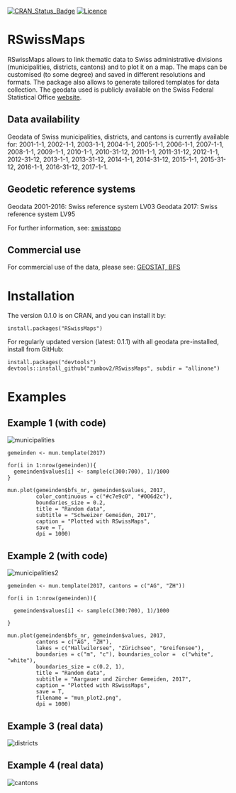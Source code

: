 [![CRAN_Status_Badge](http://www.r-pkg.org/badges/version/RSwissMaps)](https://cran.r-project.org/package=RSwissMaps)
[![Licence](https://img.shields.io/badge/licence-GPL--3-blue.svg)](https://www.gnu.org/licenses/gpl-3.0.en.html)
# RSwissMaps

RSwissMaps allows to link thematic data to Swiss administrative divisions (municipalities, districts, cantons) and to plot it on a map. The maps can be customised (to some degree) and saved in different resolutions and formats. The package also allows to generate tailored templates for data collection. The geodata used is publicly available on the Swiss Federal Statistical Office [website](https://www.bfs.admin.ch/bfs/de/home/dienstleistungen/geostat/geodaten-bundesstatistik/administrative-grenzen/generalisierte-gemeindegrenzen.html). 

## Data availability
Geodata of Swiss municipalities, districts, and cantons is currently available for: 2001-1-1, 2002-1-1, 2003-1-1, 2004-1-1, 2005-1-1, 2006-1-1, 2007-1-1, 2008-1-1, 2009-1-1, 2010-1-1, 2010-31-12, 2011-1-1, 2011-31-12, 2012-1-1, 2012-31-12, 2013-1-1, 2013-31-12, 2014-1-1, 2014-31-12, 2015-1-1, 2015-31-12, 2016-1-1, 2016-31-12, 2017-1-1.

## Geodetic reference systems
Geodata 2001-2016: Swiss reference system LV03 
Geodata 2017: Swiss reference system LV95

For further information, see: [swisstopo](https://www.swisstopo.admin.ch/en/knowledge-facts/surveying-geodesy/reference-systems/switzerland.html)

## Commercial use
For commercial use of the data, please see: [GEOSTAT, BFS](https://www.bfs.admin.ch/bfs/de/home/dienstleistungen/geostat/nutzungsbedingungen.html)

# Installation
The version 0.1.0 is on CRAN, and you can install it by:
```
install.packages("RSwissMaps")
```
For regularly updated version (latest: 0.1.1) with all geodata pre-installed, install from GitHub:
```
install.packages("devtools")
devtools::install_github("zumbov2/RSwissMaps", subdir = "allinone")
```

# Examples
## Example 1 (with code)
![municipalities](https://github.com/zumbov2/RSwissMaps/blob/master/plots/mun_plot.png)
```
gemeinden <- mun.template(2017)

for(i in 1:nrow(gemeinden)){
  gemeinden$values[i] <- sample(c(300:700), 1)/1000
}

mun.plot(gemeinden$bfs_nr, gemeinden$values, 2017,
         color_continuous = c("#c7e9c0", "#006d2c"),
         boundaries_size = 0.2,
         title = "Random data",
         subtitle = "Schweizer Gemeiden, 2017",
         caption = "Plotted with RSwissMaps",
         save = T,
         dpi = 1000)
```

## Example 2 (with code)
![municipalities2](https://github.com/zumbov2/RSwissMaps/blob/master/plots/mun_plot2.png)
```
gemeinden <- mun.template(2017, cantons = c("AG", "ZH"))

for(i in 1:nrow(gemeinden)){
  
  gemeinden$values[i] <- sample(c(300:700), 1)/1000
  
}

mun.plot(gemeinden$bfs_nr, gemeinden$values, 2017,
         cantons = c("AG", "ZH"),
         lakes = c("Hallwilersee", "Zürichsee", "Greifensee"),
         boundaries = c("m", "c"), boundaries_color =  c("white", "white"),
         boundaries_size = c(0.2, 1),
         title = "Random data",
         subtitle = "Aargauer und Zürcher Gemeiden, 2017",
         caption = "Plotted with RSwissMaps",
         save = T,
         filename = "mun_plot2.png",
         dpi = 1000)
```

## Example 3 (real data)
![districts](https://github.com/zumbov2/RSwissMaps/blob/master/plots/dis_plot.png)

## Example 4 (real data)
![cantons](https://github.com/zumbov2/RSwissMaps/blob/master/plots/can_plot.png)
